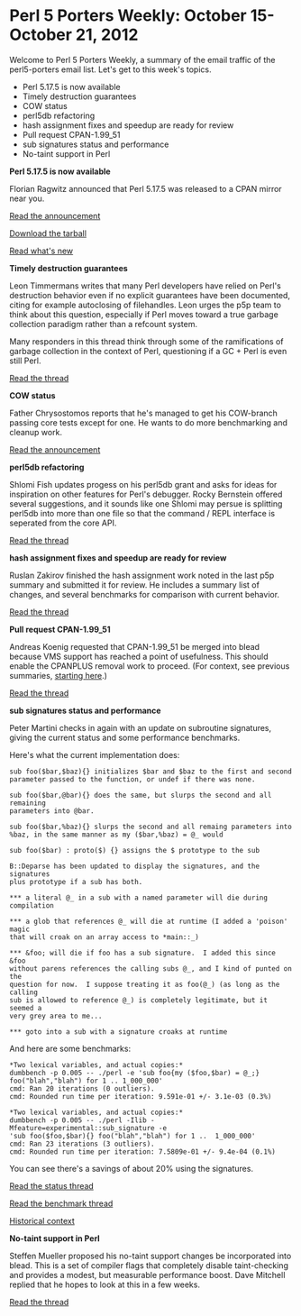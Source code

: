 Perl 5 Porters Weekly: October 15-October 21, 2012
==================================================

Welcome to Perl 5 Porters Weekly, a summary of the email traffic of the
perl5-porters email list. Let's get to this week's topics. 

* Perl 5.17.5 is now available
* Timely destruction guarantees
* COW status
* perl5db refactoring
* hash assignment fixes and speedup are ready for review
* Pull request CPAN-1.99\_51
* sub signatures status and performance
* No-taint support in Perl

**Perl 5.17.5 is now available**

Florian Ragwitz announced that Perl 5.17.5 was released to a CPAN mirror
near you. 

[Read the announcement][4]

[Download the tarball][5]

[Read what's new][6]

**Timely destruction guarantees**

Leon Timmermans writes that many Perl developers have relied on Perl's
destruction behavior even if no explicit guarantees have been documented,
citing for example autoclosing of filehandles. Leon urges the p5p team to
think about this question, especially if Perl moves toward a true garbage
collection paradigm rather than a refcount system.

Many responders in this thread think through some of the ramifications of
garbage collection in the context of Perl, questioning if a GC + Perl is
even still Perl.

[Read the thread][1]

**COW status**

Father Chrysostomos reports that he's managed to get his COW-branch passing
core tests except for one.  He wants to do more benchmarking and cleanup
work.

[Read the announcement][2]

**perl5db refactoring**

Shlomi Fish updates progess on his perl5db grant and asks for ideas for
inspiration on other features for Perl's debugger. Rocky Bernstein offered
several suggestions, and it sounds like one Shlomi may persue is splitting
perl5db into more than one file so that the command / REPL interface is 
seperated from the core API.

[Read the thread][3]

**hash assignment fixes and speedup are ready for review**

Ruslan Zakirov finished the hash assignment work noted in the last p5p
summary and submitted it for review.  He includes a summary list of changes,
and several benchmarks for comparison with current behavior.

[Read the thread][7]

**Pull request CPAN-1.99\_51**

Andreas Koenig requested that CPAN-1.99\_51 be merged into blead because VMS
support has reached a point of usefulness.  This should enable the CPANPLUS
removal work to proceed.  (For context, see previous summaries, [starting
here][8].)

[Read the thread][13]
        
**sub signatures status and performance** 

Peter Martini checks in again with an update on subroutine signatures,
giving the current status and some performance benchmarks.

Here's what the current implementation does:

    sub foo($bar,$baz){} initializes $bar and $baz to the first and second
    parameter passed to the function, or undef if there was none.

    sub foo($bar,@bar){} does the same, but slurps the second and all remaining
    parameters into @bar.

    sub foo($bar,%baz){} slurps the second and all remaing parameters into
    %baz, in the same manner as my ($bar,%baz) = @_ would

    sub foo($bar) : proto($) {} assigns the $ prototype to the sub

    B::Deparse has been updated to display the signatures, and the signatures
    plus prototype if a sub has both.

    *** a literal @_ in a sub with a named parameter will die during compilation

    *** a glob that references @_ will die at runtime (I added a 'poison' magic
    that will croak on an array access to *main::_)

    *** &foo; will die if foo has a sub signature.  I added this since &foo
    without parens references the calling subs @_, and I kind of punted on the
    question for now.  I suppose treating it as foo(@_) (as long as the calling
    sub is allowed to reference @_) is completely legitimate, but it seemed a
    very grey area to me...

    *** goto into a sub with a signature croaks at runtime

And here are some benchmarks:

    *Two lexical variables, and actual copies:*
    dumbbench -p 0.005 -- ./perl -e 'sub foo{my ($foo,$bar) = @_;}
    foo("blah","blah") for 1 .. 1_000_000'
    cmd: Ran 20 iterations (0 outliers).
    cmd: Rounded run time per iteration: 9.591e-01 +/- 3.1e-03 (0.3%)

    *Two lexical variables, and actual copies:*
    dumbbench -p 0.005 -- ./perl -Ilib -Mfeature=experimental::sub_signature -e
    'sub foo($foo,$bar){} foo("blah","blah") for 1 ..  1_000_000'
    cmd: Ran 23 iterations (3 outliers).
    cmd: Rounded run time per iteration: 7.5809e-01 +/- 9.4e-04 (0.1%)

You can see there's a savings of about 20% using the signatures.

[Read the status thread][9]

[Read the benchmark thread][10]

[Historical context][11]

**No-taint support in Perl**

Steffen Mueller proposed his no-taint support changes be incorporated into
blead.  This is a set of compiler flags that completely disable 
taint-checking and provides a modest, but measurable performance boost. Dave
Mitchell replied that he hopes to look at this in a few weeks. 

[Read the thread][12]

[1]: http://www.nntp.perl.org/group/perl.perl5.porters/2012/10/msg194143.html
[2]: http://www.nntp.perl.org/group/perl.perl5.porters/2012/10/msg194163.html
[3]: http://www.nntp.perl.org/group/perl.perl5.porters/2012/10/msg194165.html
[4]: http://www.nntp.perl.org/group/perl.perl5.porters/2012/10/msg194349.html
[5]: http://cpan.metacpan.org/authors/id/F/FL/FLORA/perl-5.17.5.tar.gz
[6]: https://metacpan.org/module/FLORA/perl-5.17.5/pod/perldelta.pod
[7]: http://www.nntp.perl.org/group/perl.perl5.porters/2012/10/msg194211.html
[8]: http://byte-me.org/perl-5-porters-weekly-september-24-september-30-2012/
[9]: http://www.nntp.perl.org/group/perl.perl5.porters/2012/10/msg194344.html
[10]: http://www.nntp.perl.org/group/perl.perl5.porters/2012/10/msg194341.html
[11]: http://www.nntp.perl.org/group/perl.perl5.porters/2012/06/msg188869.html
[12]: http://www.nntp.perl.org/group/perl.perl5.porters/2012/10/msg194361.html
[13]: http://www.nntp.perl.org/group/perl.perl5.porters/2012/10/msg194296.html

